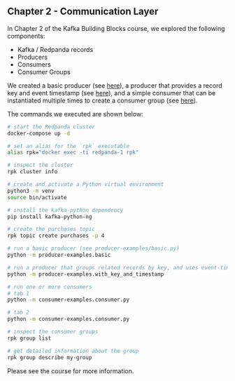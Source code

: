 ## Chapter 2 - Communication Layer
In Chapter 2 of the Kafka Building Blocks course, we explored the following components:

- Kafka / Redpanda records
- Producers
- Consumers
- Consumer Groups

We created a basic producer (see [here][basic-producer]), a producer that provides a record key and event timestamp (see [here][key-producer]), and a simple consumer that can be instantiated multiple times to create a consumer group (see [here][simple-consumer]).

[basic-producer]: /02-communication-layer/producer-examples/basic.py
[key-producer]: /02-communication-layer/producer-examples/basic.py
[simple-consumer]: /02-communication-layer/consumer-examples/consumer.py

The commands we executed are shown below:

```sh
# start the Redpanda cluster
docker-compose up -d

# set an alias for the `rpk` executable
alias rpk="docker exec -ti redpanda-1 rpk"

# inspect the cluster
rpk cluster info

# create and activate a Python virtual environment
python3 -m venv
source bin/activate

# install the kafka-python dependency
pip install kafka-python-ng

# create the purchases topic
rpk topic create purchases -p 4

# run a basic producer (see producer-examples/basic.py)
python -m producer-examples.basic

# run a producer that groups related records by key, and uses event-time semantics
python -m producer-examples.with_key_and_timestamp

# run one or more consumers
# tab 1
python -m consumer-examples.consumer.py

# tab 2
python -m consumer-examples.consumer.py

# inspect the consumer groups
rpk group list

# get detailed information about the group
rpk group describe my-group
```

Please see the course for more information.
